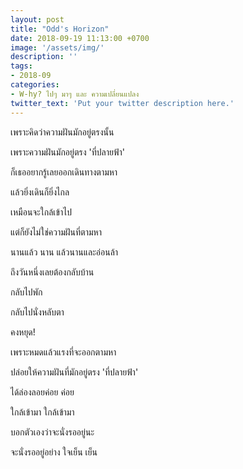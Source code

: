 ```yaml
---
layout: post
title: "Odd's Horizon"
date: 2018-09-19 11:13:00 +0700
image: '/assets/img/'
description: ''
tags:
- 2018-09
categories:
- W-hy? ไปๆ มาๆ และ ความเปลี่ยนแปลง
twitter_text: 'Put your twitter description here.'
---
```

เพราะคิดว่าความฝันมักอยู่ตรงนั้น

เพราะความฝันมักอยู่ตรง 'ที่ปลายฟ้า'

ก็เธออยากรู้เลยออกเดินทางตามหา

แล้วยิ่งเดินก็ยิ่งไกล

เหมือนจะใกล้เข้าไป

แต่ก็ยังไม่ใช่ความฝันที่ตามหา


นานแล้ว นาน แล้วนานและอ่อนล้า


ถึงวันหนึ่งเลยต้องกลับบ้าน

กลับไปพัก

กลับไปนั่งหลับตา


คงหยุด!


เพราะหมดแล้วแรงที่จะออกตามหา

ปล่อยให้ความฝันที่มักอยู่ตรง 'ที่ปลายฟ้า'

ได้ล่องลอยค่อย ค่อย

ใกล้เข้ามา ใกล้เข้ามา

บอกตัวเองว่าจะนั่งรออยู่นะ

จะนั่งรออยู่อย่าง ใจเย็น เย็น
